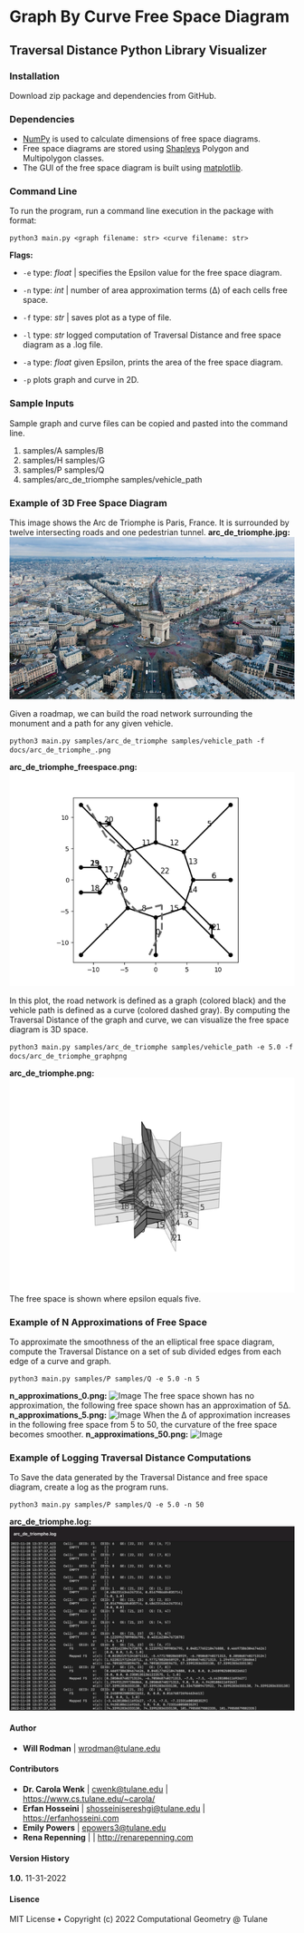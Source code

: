 # Graph By Curve Free Space Diagram
## Traversal Distance Python Library Visualizer

### Installation
Download zip package and dependencies from GitHub.

### Dependencies
* [NumPy](numpy.org) is used to calculate dimensions of free space diagrams.
* Free space diagrams are stored using [Shapleys](shapely.readthedocs.io)
Polygon and Multipolygon classes.
* The GUI of the free space diagram is built using [matplotlib](matplotlib.org).

### Command Line
To run the program, run a command line execution in the package with format:
```
python3 main.py <graph filename: str> <curve filename: str>
```

**Flags:**
* `-e` type: *float* | specifies the Epsilon value for the free space diagram.

* `-n` type: *int* | number of area approximation terms (Δ) of each cells free space.

* `-f` type: *str* | saves plot as a type of file.

* `-l` type: *str* logged computation of Traversal Distance and free space
diagram as a .log file.

* `-a` type: *float* given Epsilon, prints the area of the free space diagram.

* `-p` plots graph and curve in 2D.


### Sample Inputs
Sample graph and curve files can be copied and pasted into the command line.

1. samples/A samples/B
2. samples/H samples/G
3. samples/P samples/Q
4. samples/arc_de_triomphe samples/vehicle_path

### Example of 3D Free Space Diagram
This image shows the Arc de Triomphe is Paris, France. It is surrounded by
twelve intersecting roads and one pedestrian tunnel.
**arc_de_triomphe.jpg:**
![Image](/docs/arc_de_triomphe.jpg?raw=true)

Given a roadmap, we can build the road network surrounding the monument
and a path for any given vehicle.
```
python3 main.py samples/arc_de_triomphe samples/vehicle_path -f docs/arc_de_triomphe_.png
```
**arc_de_triomphe_freespace.png:**
![Image](/docs/arc_de_triomphe_graph.png?raw=true)

In this plot, the road network is defined as a graph (colored black) and the
vehicle path is defined as a curve (colored dashed gray). By computing the
Traversal Distance of the graph and curve, we can visualize the free space
diagram is 3D space.  
```
python3 main.py samples/arc_de_triomphe samples/vehicle_path -e 5.0 -f docs/arc_de_triomphe_graphpng
```
**arc_de_triomphe.png:**
![Image](/docs/arc_de_triomphe_freespace.png?raw=true)
The free space is shown where epsilon equals five.

### Example of N Approximations of Free Space
To approximate the smoothness of the an elliptical free space diagram, compute
the Traversal Distance on a set of sub divided edges from each edge of a curve and
graph.
```
python3 main.py samples/P samples/Q -e 5.0 -n 5
```
**n_approximations_0.png:**
![Image](/docs/n_approximations_0.png?raw=true)
The free space shown has no approximation, the following free space shown has
an approximation of 5Δ.
**n_approximations_5.png:**
![Image](/docs/n_approximations_5.png?raw=true)
When the Δ of approximation increases in the following free space from 5 to 50,
the curvature of the free space becomes smoother.
**n_approximations_50.png:**
![Image](/docs/n_approximations_50.png?raw=true)

### Example of Logging Traversal Distance Computations
To Save the data generated by the Traversal Distance and free space diagram,
create a log as the program runs.  
```
python3 main.py samples/P samples/Q -e 5.0 -n 50
```
**arc_de_triomphe.log:**
![Image](/docs/arc_de_triomphe_log.png?raw=true)

#### Author
* **Will Rodman**     | wrodman@tulane.edu

#### Contributors
* **Dr. Carola Wenk** | cwenk@tulane.edu             | https://www.cs.tulane.edu/~carola/
* **Erfan Hosseini**  | shosseinisereshgi@tulane.edu | https://erfanhosseini.com
* **Emily Powers**    | epowers3@tulane.edu
* **Rena Repenning**  |                              | http://renarepenning.com

#### Version History
**1.0.** 11-31-2022

#### Lisence
MIT License • Copyright (c) 2022 Computational Geometry @ Tulane
